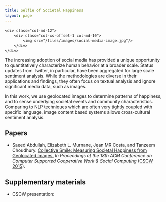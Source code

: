 ```yaml
---
title: Selfie of Societal Happiness
layout: page
---
```


<div class="row">

    <div class="col-md-12">
        <div class="col-xs-offset-1 col-md-10">
            <img src="/files/images/social-media-image.jpg"/>
        </div>
    </div>
</div>



The increasing adoption of social media has provided a unique opportunity to
quantitatively characterize human behavior at a broader scale. Status updates
from Twitter, in particular, have been aggregated for large scale sentiment
analysis. While the methodologies are diverse in their applications and findings,
they often focus on textual analysis and ignore significant media data, such as
images.

In this work, we use geolocated images to determine patterns of happiness,
and to sense underlying societal events and community characteristics. Comparing to
NLP techniques which are often very tightly coupled with specific language,
image content based systems allows cross-cultural sentiment analysis.

## Papers ##
*  Saeed Abdullah, Elizabeth L. Murnane, Jean MR Costa, and Tanzeem Choudhury.
<a href="http://dl.acm.org/citation.cfm?id=2675186">Collective Smile: Measuring Societal Happiness from Geolocated Images.</a> <em>In Proceedings of the 18th ACM Conference on Computer Supported Cooperative Work & Social Computing</em> (<a href="http://cscw.acm.org/2015/">CSCW 2015</a>).

## Supplementary materials ##
* CSCW presentation:
